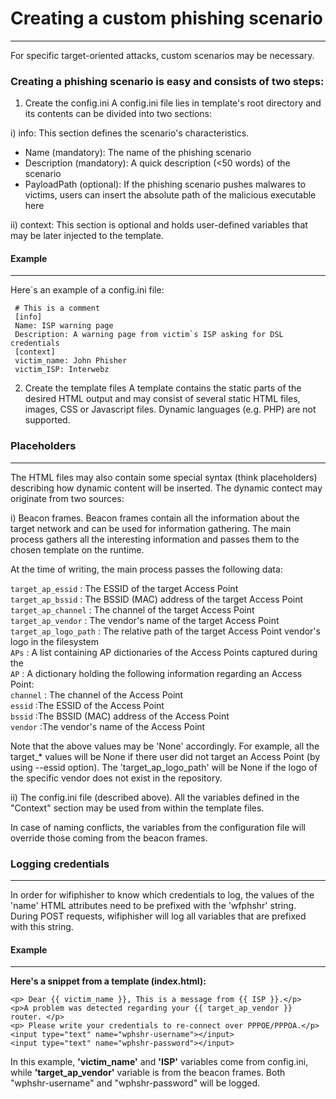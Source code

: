 # Creating a custom phishing scenario
-----------------------------------

For specific target-oriented attacks, custom scenarios may be necessary.

### Creating a phishing scenario is easy and consists of two steps:

1) Create the config.ini
  A config.ini file lies in template's root directory and its contents can be divided into two sections:

  i) info: This section defines the scenario's characteristics.
  - Name (mandatory): The name of the phishing scenario
  - Description (mandatory): A quick description (<50 words) of the scenario
  - PayloadPath (optional): If the phishing scenario pushes malwares to victims, users can insert the absolute path of  the malicious executable here

ii) context: This section is optional and holds user-defined variables that may be later injected to the template.

#### Example
-------

Here`s an example of a config.ini file:
```
 # This is a comment
 [info]
 Name: ISP warning page
 Description: A warning page from victim`s ISP asking for DSL credentials
 [context]
 victim_name: John Phisher
 victim_ISP: Interwebz
```

2) Create the template files
  A template contains the static parts of the desired HTML output and may consist of several static HTML files, images, CSS or Javascript files. Dynamic languages (e.g. PHP) are not supported.

### Placeholders
------------

The HTML files may also contain some special syntax (think placeholders) describing how dynamic content will be inserted. The dynamic contect may originate from two sources:

  i) Beacon frames. Beacon frames contain all the information about the target network and can be used for information  gathering. The main process gathers all the interesting information and passes them to the chosen template on the   runtime.

At the time of writing, the main process passes the following data:

  ```target_ap_essid``` : The ESSID of the target Access Point<br/>
  ```target_ap_bssid``` : The BSSID (MAC) address of the target Access Point<br/>
  ```target_ap_channel``` : The channel of the target Access Point<br/>
  ```target_ap_vendor``` : The vendor's name of the target Access Point<br/>
  ```target_ap_logo_path``` : The relative path of the target Access Point vendor's logo in the filesystem<br/>
  ```APs``` : A list containing AP dictionaries of the Access Points captured during the<br/>
      ```AP``` : A dictionary holding the following information regarding an Access Point:<br/>
          ```channel``` : The channel of the Access Point<br/>
          ```essid```  :The ESSID of the Access Point<br/>
          ```bssid```  :The BSSID (MAC) address of the Access Point<br/>
          ```vendor```  :The vendor's name of the Access Point<br/>

  Note that the above values may be 'None' accordingly. For example, all the target_* values will be None if there user did not target an Access Point (by using --essid option). The 'target_ap_logo_path' will be None if the logo of the specific vendor does not exist in the repository.

  ii) The config.ini file (described above). All the variables defined in the "Context" section may be used from within the template files.

  In case of naming conflicts, the variables from the configuration file will override those coming from the beacon frames.

### Logging credentials
-------------------

In order for wifiphisher to know which credentials to log, the values of the 'name' HTML attributes need to be prefixed with the 'wfphshr' string. During POST requests, wifiphisher will log all variables that are prefixed with this string.

#### Example
-------

<b>Here's a snippet from a template (index.html):</b>

```
<p> Dear {{ victim_name }}, This is a message from {{ ISP }}.</p>
<p>A problem was detected regarding your {{ target_ap_vendor }} router. </p>
<p> Please write your credentials to re-connect over PPPOE/PPPOA.</p>
<input type="text" name="wphshr-username"></input>
<input type="text" name="wphshr-password"></input>
```

In this example, <b>'victim_name'</b> and <b>'ISP'</b> variables come from config.ini, while <b>'target_ap_vendor'</b> variable is from the beacon frames. Both "wphshr-username" and "wphshr-password" will be logged.
